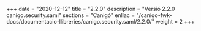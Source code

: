 +++
date        = "2020-12-12"
title       = "2.2.0"
description = "Versió 2.2.0 canigo.security.saml"
sections    = "Canigó"
enllac		= "/canigo-fwk-docs/documentacio-llibreries/canigo.security.saml/2.2.0/"
weight		= 2
+++
